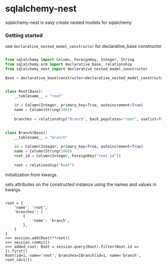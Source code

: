 # sqlalchemy-nest

sqlalchemy-nest is easy create nested models for sqlalchemy

### Getting started

use ```declarative_nested_model_constructor``` for declarative_base constructor

```python

from sqlalchemy import Column, ForeignKey, Integer, String
from sqlalchemy.orm import declarative_base, relationship
from sqlalchemy_nest import declarative_nested_model_constructor

Base = declarative_base(constructor=declarative_nested_model_constructor)


class Root(Base):
    __tablename__ = "root"
    
    id = Column(Integer, primary_key=True, autoincrement=True)
    name = Column(String(100))
    
    branches = relationship("Branch", back_populates="root", uselist=True, lazy="joined")
    

class Branch(Base):
    __tablename__ = "branch"
    
    id = Column(Integer, primary_key=True, autoincrement=True)
    name = Column(String(100))
    root_id = Column(Integer, ForeignKey("root.id"))
    
    root = relationship("Root")
```

initialization from kwargs.

sets attributes on the constructed instance using the names and values in kwargs.

```

root = {
    'name': 'root',
    'branches': [
        {
            'name': 'branch',
        },
    ] 
}
>>> session.add(Root(**root))
>>> session.commit()
>>> added_root: Root = session.query(Root).filter(Root.id == 1).first()
Root(id=1, name='root', branches=[Branch(id=1, name='branch', root_id=1)])
```
